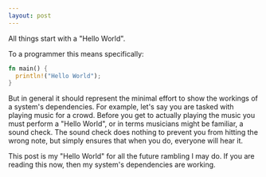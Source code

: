 ```yaml
---
layout: post
---
```


All things start with a "Hello World".

To a programmer this means specifically:

```rust
fn main() {
  println!("Hello World");
}
```

But in general it should represent the minimal effort to show the workings of a
system's dependencies. For example, let's say you are tasked with playing music
for a crowd. Before you get to actually playing the music you must perform a
"Hello World", or in terms musicians might be familiar, a sound check. The sound
check does nothing to prevent you from hitting the wrong note, but simply
ensures that when you do, everyone will hear it.

This post is my "Hello World" for all the future rambling I may do. If you are
reading this now, then my system's dependencies are working.

